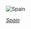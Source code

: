 
![Spain](https://www.gstatic.com/prettyearth/assets/full/1534.jpg)

*[Spain](https://www.google.com/maps/@37.214576,-7.349045,18z/data=!3m1!1e3)*
